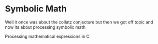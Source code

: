 # Symbolic Math

Well it once was about the collatz conjecture but then we got off topic and now its about processing symbolic math

Processing mathematical expressions in C
